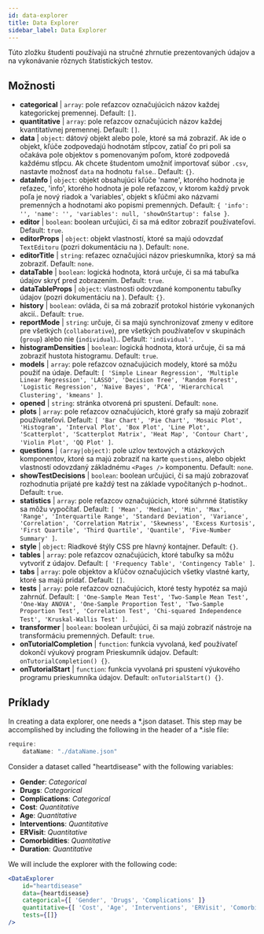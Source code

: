```yaml
---
id: data-explorer 
title: Data Explorer
sidebar_label: Data Explorer
---
```


Túto zložku študenti používajú na stručné zhrnutie prezentovaných údajov a na vykonávanie rôznych štatistických testov.

## Možnosti

* __categorical__ | `array`: pole reťazcov označujúcich názov každej kategorickej premennej. Default: `[]`.
* __quantitative__ | `array`: pole reťazcov označujúcich názov každej kvantitatívnej premennej. Default: `[]`.
* __data__ | `object`: dátový objekt alebo pole, ktoré sa má zobraziť. Ak ide o objekt, kľúče zodpovedajú hodnotám stĺpcov, zatiaľ čo pri poli sa očakáva pole objektov s pomenovaným poľom, ktoré zodpovedá každému stĺpcu. Ak chcete študentom umožniť importovať súbor `.csv`, nastavte možnosť `data` na hodnotu `false`.. Default: `{}`.
* __dataInfo__ | `object`: objekt obsahujúci kľúče \'name\', ktorého hodnota je reťazec, \'info\', ktorého hodnota je pole reťazcov, v ktorom každý prvok poľa je nový riadok a \'variables\', objekt s kľúčmi ako názvami premenných a hodnotami ako popismi premenných. Default: `{
  'info': '',
  'name': '',
  'variables': null,
  'showOnStartup': false
}`.
* __editor__ | `boolean`: boolean určujúci, či sa má editor zobraziť používateľovi. Default: `true`.
* __editorProps__ | `object`: objekt vlastností, ktoré sa majú odovzdať `TextEditoru` (pozri dokumentáciu na <TextEditor />). Default: `none`.
* __editorTitle__ | `string`: reťazec označujúci názov prieskumníka, ktorý sa má zobraziť. Default: `none`.
* __dataTable__ | `boolean`: logická hodnota, ktorá určuje, či sa má tabuľka údajov skryť pred zobrazením. Default: `true`.
* __dataTableProps__ | `object`: vlastnosti odovzdané komponentu tabuľky údajov (pozri dokumentáciu na <DataTable />). Default: `{}`.
* __history__ | `boolean`: ovláda, či sa má zobraziť protokol histórie vykonaných akcií.. Default: `true`.
* __reportMode__ | `string`: určuje, či sa majú synchronizovať zmeny v editore pre všetkých (`collaborative`), pre všetkých používateľov v skupinách (`group`) alebo nie (`individual`).. Default: `'individual'`.
* __histogramDensities__ | `boolean`: logická hodnota, ktorá určuje, či sa má zobraziť hustota histogramu. Default: `true`.
* __models__ | `array`: pole reťazcov označujúcich modely, ktoré sa môžu použiť na údaje. Default: `[
  'Simple Linear Regression',
  'Multiple Linear Regression',
  'LASSO',
  'Decision Tree',
  'Random Forest',
  'Logistic Regression',
  'Naive Bayes',
  'PCA',
  'Hierarchical Clustering',
  'kmeans'
]`.
* __opened__ | `string`: stránka otvorená pri spustení. Default: `none`.
* __plots__ | `array`: pole reťazcov označujúcich, ktoré grafy sa majú zobraziť používateľovi. Default: `[
  'Bar Chart',
  'Pie Chart',
  'Mosaic Plot',
  'Histogram',
  'Interval Plot',
  'Box Plot',
  'Line Plot',
  'Scatterplot',
  'Scatterplot Matrix',
  'Heat Map',
  'Contour Chart',
  'Violin Plot',
  'QQ Plot'
]`.
* __questions__ | `(array|object)`: pole uzlov textových a otázkových komponentov, ktoré sa majú zobraziť na karte `questions`, alebo objekt vlastností odovzdaný základnému `<Pages />` komponentu. Default: `none`.
* __showTestDecisions__ | `boolean`: boolean určujúci, či sa majú zobrazovať rozhodnutia prijaté pre každý test na základe vypočítaných p-hodnot.. Default: `true`.
* __statistics__ | `array`: pole reťazcov označujúcich, ktoré súhrnné štatistiky sa môžu vypočítať. Default: `[
  'Mean',
  'Median',
  'Min',
  'Max',
  'Range',
  'Interquartile Range',
  'Standard Deviation',
  'Variance',
  'Correlation',
  'Correlation Matrix',
  'Skewness',
  'Excess Kurtosis',
  'First Quartile',
  'Third Quartile',
  'Quantile',
  'Five-Number Summary'
]`.
* __style__ | `object`: Riadkové štýly CSS pre hlavný kontajner. Default: `{}`.
* __tables__ | `array`: pole reťazcov označujúcich, ktoré tabuľky sa môžu vytvoriť z údajov. Default: `[
  'Frequency Table',
  'Contingency Table'
]`.
* __tabs__ | `array`: pole objektov a kľúčov označujúcich všetky vlastné karty, ktoré sa majú pridať. Default: `[]`.
* __tests__ | `array`: pole reťazcov označujúcich, ktoré testy hypotéz sa majú zahrnúť. Default: `[
  'One-Sample Mean Test',
  'Two-Sample Mean Test',
  'One-Way ANOVA',
  'One-Sample Proportion Test',
  'Two-Sample Proportion Test',
  'Correlation Test',
  'Chi-squared Independence Test',
  'Kruskal-Wallis Test'
]`.
* __transformer__ | `boolean`: boolean určujúci, či sa majú zobraziť nástroje na transformáciu premenných. Default: `true`.
* __onTutorialCompletion__ | `function`: funkcia vyvolaná, keď používateľ dokončí výukový program Prieskumník údajov. Default: `onTutorialCompletion() {}`.
* __onTutorialStart__ | `function`: funkcia vyvolaná pri spustení výukového programu prieskumníka údajov. Default: `onTutorialStart() {}`.


## Príklady

In creating a data explorer, one needs a *.json dataset. This step may be accomplished by including the following in the header of a *.isle file:

```js
require:
    dataName: "./dataName.json"
```

Consider a dataset called "heartdisease" with the following variables:
* __Gender__: _Categorical_
* __Drugs__: _Categorical_
* __Complications__: _Categorical_
* __Cost__: _Quantitative_
* __Age__: _Quantitative_
* __Interventions__: _Quantitative_
* __ERVisit__: _Quantitative_
* __Comorbidities__: _Quantitative_
* __Duration__: _Quantitative_

We will include the explorer with the following code:

```jsx live
<DataExplorer 
    id="heartdisease"
    data={heartdisease} 
    categorical={[ 'Gender', 'Drugs', 'Complications' ]}
    quantitative={[ 'Cost', 'Age', 'Interventions', 'ERVisit', 'Comorbidities', 'Duration' ]}
    tests={[]}
/>
```




